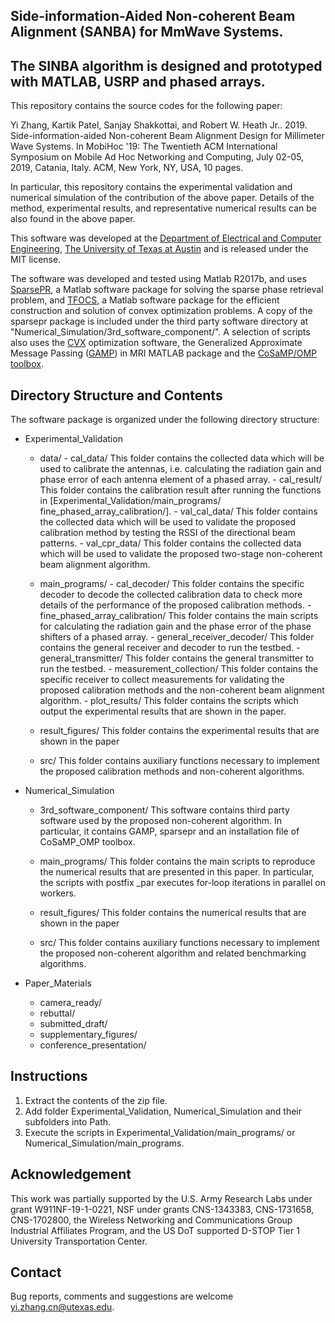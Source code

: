 ## Side-information-Aided Non-coherent Beam Alignment (SANBA) for MmWave Systems.
## The SINBA algorithm is designed and prototyped with MATLAB, USRP and phased arrays.

This repository contains the source codes for the following paper:

Yi Zhang, Kartik Patel, Sanjay Shakkottai, and Robert W. Heath Jr.. 2019.
Side-information-aided Non-coherent Beam Alignment Design for Millimeter
Wave Systems. In MobiHoc '19: The Twentieth ACM International Symposium on
Mobile Ad Hoc Networking and Computing, July 02-05, 2019, Catania, Italy.
ACM, New York, NY, USA, 10 pages.

In particular, this repository contains the experimental validation and
numerical simulation of the contribution of the above paper. Details of the
method, experimental results, and representative numerical results can be
also found in the above paper.

This software was developed at the [Department of Electrical and Computer
Engineering][UT_ECE], [The University of Texas at Austin][UT_Austin]
and is released under the MIT license.

The software was developed and tested using Matlab R2017b, and uses
[SparsePR][SparsePR], a Matlab software package for solving the sparse
phase retrieval problem, and [TFOCS][tfocs], a Matlab software package
for the efficient construction and solution of convex optimization problems.
A copy of the sparsepr package is included under the third party software
directory at "Numerical_Simulation/3rd_software_component/". A selection
of scripts also uses the [CVX][cvx] optimization software, the Generalized
Approximate Message Passing ([GAMP][GAMP]) in MRI MATLAB package and the
[CoSaMP/OMP toolbox][OMP].


## Directory Structure and Contents

The software package is organized under the following directory structure:
- Experimental_Validation
     - data/
            - cal_data/
              This folder contains the collected data which will be used to
              calibrate the antennas, i.e. calculating the radiation gain
              and phase error of each antenna element of a phased array.
            - cal_result/
              This folder contains the calibration result after running the
              functions in [Experimental_Validation/main_programs/
              fine_phased_array_calibration/].
            - val_cal_data/
              This folder contains the collected data which will be used to
              validate the proposed calibration method by testing the
              RSSI of the directional beam patterns.
            - val_cpr_data/
              This folder contains the collected data which will be used to
              validate the proposed two-stage non-coherent beam alignment
              algorithm.

     - main_programs/
            - cal_decoder/
              This folder contains the specific decoder to decode the
              collected calibration data to check more details of the
              performance of the proposed calibration methods.
            - fine_phased_array_calibration/
              This folder contains the main scripts for calculating the
              radiation gain and the phase error of the phase shifters of a
              phased array.
            - general_receiver_decoder/
              This folder contains the general receiver and decoder to run
              the testbed.
            - general_transmitter/
              This folder contains the general transmitter to run the
              testbed.
            - measurement_collection/
              This folder contains the specific receiver to collect
              measurements for validating the proposed calibration methods
              and the non-coherent beam alignment algorithm.
            - plot_results/
              This folder contains the scripts which output the
              experimental results that are shown in the paper.

     - result_figures/
       This folder contains the experimental results that are shown in the
       paper

     - src/
       This folder contains auxiliary functions necessary to implement the
       proposed calibration methods and non-coherent algorithms.

- Numerical_Simulation
     - 3rd_software_component/
       This software contains third party software used by the proposed
       non-coherent algorithm. In particular, it contains GAMP, sparsepr
       and an installation file of CoSaMP_OMP toolbox.

     - main_programs/
       This folder contains the main scripts to reproduce the numerical
       results that are presented in this paper. In particular, the
       scripts with postfix _par executes for-loop iterations in parallel
       on workers.

     - result_figures/
       This folder contains the numerical results that are shown in the
       paper

     - src/
       This folder contains auxiliary functions necessary to implement the
       proposed non-coherent algorithm and related benchmarking algorithms.


- Paper_Materials
     - camera_ready/
     - rebuttal/
     - submitted_draft/
     - supplementary_figures/
     - conference_presentation/

## Instructions

1. Extract the contents of the zip file.
2. Add folder Experimental_Validation, Numerical_Simulation and their
   subfolders into Path.
3. Execute the scripts in Experimental_Validation/main_programs/ or
   Numerical_Simulation/main_programs.


## Acknowledgement

This work was partially supported by the U.S. Army Research Labs under grant W911NF-19-1-0221, NSF under grants CNS-1343383,
CNS-1731658, CNS-1702800, the Wireless Networking and Communications Group Industrial Affiliates Program, and the US DoT
supported D-STOP Tier 1 University Transportation Center.

## Contact

Bug reports, comments and suggestions are welcome
yi.zhang.cn@utexas.edu.


[UT_Austin]: https://www.utexas.edu/
[UT_ECE]: http://www.ece.utexas.edu/
[cvx]: http://cvxr.com/cvx/
[GAMP]: https://sourceforge.net/projects/gampmatlab/
[OMP]: https://www.mathworks.com/matlabcentral/fileexchange/32402-cosamp-and-omp-for-sparse-recovery
[SparsePR]: https://bitbucket.org/charms/sparsepr/
[tfocs]: http://cvxr.com/tfocs/

